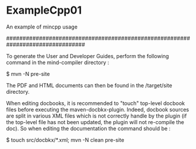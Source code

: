 ExampleCpp01
====================

An example of mincpp usage


################################################################################

To generate the User and Developer Guides, perform the following command in the
mind-compiler directory :

$ mvn -N pre-site

The PDF and HTML documents can then be found in the <module-dir>/target/site
directory.

When editing docbooks, it is recommended to "touch" top-level docbook files 
before executing the maven-docbkx-plugin. Indeed, docbook sources are split in
various XML files which is not correctly handle by the plugin (if the top-level
file has not been updated, the plugin will not re-compile the doc). So when 
editing the documentation the command should be :

$ touch src/docbkx/*.xml; mvn -N clean pre-site